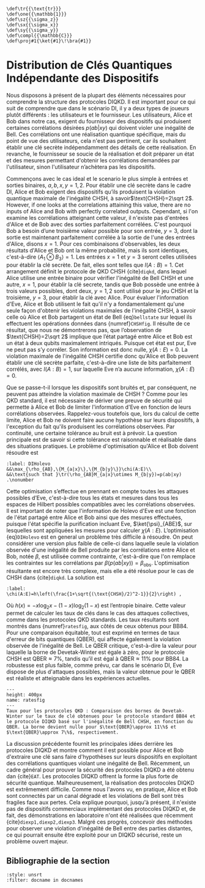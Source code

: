 ```{math}
\def\tr{{\text{tr}}}
\def\one{{\mathbb{1}}}
\def\sz{{\sigma_z}}
\def\sx{{\sigma_x}}
\def\sy{{\sigma_y}}
\def\compl{{\mathbb{C}}}
\def\proj#1{\ket{#1}\!\bra{#1}}
```

# Distribution de Clés Quantiques Indépendante des Dispositifs

Nous disposons à présent de la plupart des éléments nécessaires pour comprendre la structure des protocoles DIQKD. Il est important pour ce qui suit de comprendre que dans le scénario DI, il y a deux types de joueurs plutôt différents : les utilisateurs et le fournisseur. Les utilisateurs, Alice et Bob dans notre cas, exigent du fournisseur des dispositifs qui produisent certaines corrélations désirées $p(ab|xy)$ qui doivent violer une inégalité de  Bell. Ces corrélations ont une réalisation quantique spécifique, mais du point de vue des utilisateurs, cela n'est pas pertinent, car ils souhaitent établir une clé secrète indépendamment des détails de cette réalisation. En revanche, le fournisseur se soucie de la réalisation et doit préparer un état et des mesures permettant d'obtenir les corrélations demandées par l'utilisateur, sinon l'utilisateur n’achètera pas les dispositifs.

Commençons avec le cas ideal et le scenario le plus simple à entrées et sorties binaires, $a,b,x,y=1,2$. Pour établir une clé secrète dans le cadre DI, Alice et Bob exigent des dispositifs qu’ils produisent la violation quantique maximale de l'inégalité CHSH, à savoir$\text{CHSH}=2\sqrt 2$. However, if one looks at the correlations attaining this value, there are no inputs of Alice and Bob with perfectly correlated outputs. Cependant, si l'on examine les corrélations atteignant cette valeur, il n'existe pas d'entrées d'Alice et de Bob avec des sorties parfaitement corrélées. C'est pourquoi Bob a besoin d’une troisième valeur possible pour son entrée, $y=3$, dont la sortie est maintenant parfaitement corrélée à la sortie de l'une des entrées d'Alice, disons $x=1$. Pour ces combinaisons d'observables, les deux résultats d'Alice et Bob ont la même probabilité, mais ils sont identiques, c'est-à-dire $\langle A_1\otimes B_3\rangle=1$. Les entrées $x=1$ et $y=3$ seront celles utilisées pour établir la clé secrète. De fait, elles sont telles que $I(A:B)=1$. Cet arrangement définit le protocole de QKD CHSH {cite}`diqkd`, dans lequel Alice utilise une entrée binaire pour vérifier l'inégalité de Bell CHSH et une autre, $x=1$, pour établir la clé secrete, tandis que Bob possède une entrée à trois valeurs possibles, dont deux, $y=1,2$ sont utilisé pour le jeu CHSH et la troisième, $y=3$, pour établir la clé avec Alice. Pour évaluer l'information d'Eve, Alice et Bob utilisent le fait qu'il n'y a fondamentalement qu'une seule façon d'obtenir les violations maximales de l'inégalité CHSH, à savoir celle où Alice et Bob partagent un état de Bell {eq}`bellstate` sur lequel ils effectuent les opérations données dans {numref}`CHSHfig`. Il résulte de ce résultat, que nous ne démontrerons pas, que l’observation de $\text{CHSH}=2\sqrt 2$ implique que l’état partagé entre Alice et Bob est un état à deux qubits maximalement intriqués. Puisque cet état est pur, Eve ne peut pas s’y corréler. Son information est donc nulle, $\chi(A:E)=0$. La violation maximale de l'inégalité CHSH certifie donc qu'Alice et Bob peuvent établir une clé secrète parfaite, c'est-à-dire une liste de bits parfaitement corrélés, avec $I(A:B)=1$, sur laquelle Eve n’a aucune information, $\chi(A:E)=0$.

Que se passe-t-il lorsque les dispositifs sont bruités et, par conséquent, ne peuvent pas atteindre la violation maximale de CHSH ? Comme pour les QKD standard, il est nécessaire de dériver une preuve de sécurité qui permette à Alice et Bob de limiter l'information d'Eve en fonction de leurs corrélations observées. Rappelez-vous toutefois que, lors du calcul de cette limite, Alice et Bob ne doivent faire aucune hypothèse sur leurs dispositifs, à l'exception du fait qu'ils produisent les corrélations observées. Par continuité, une certaine tolérance au bruit est à prévoir. La question principale est de savoir si cette tolérance est raisonnable et réalisable dans des situations pratiques. Le problème d'optimisation qu'Alice et Bob doivent résoudre est

```{math}
:label: DIHolevo
&&\max_{\rho_{AB},\{M_{a|x}\},\{M_{b|y}\}}\chi(A:E)\\
&&\text{such that }\tr(\rho_{AB}M_{a|x}\otimes M_{b|y})=p(ab|xy) .\nonumber
```

Cette optimisation s’effectue en prennant en compte toutes les attaques possibles d’Eve, c'est-à-dire tous les états et mesures dans tous les espaces de Hilbert possibles compatibles avec les corrélations observées. Il est important de noter que l'information de Holevo d'Eve est une fonction de l'état partagé entre Alice et Bob ainsi que des mesures effectuées, puisque l'état spécifie la purification incluant Eve, $\ket{\psi}_{ABE}$, sur lesquelles sont appliquées les mesures pour calculer $\chi(A:E)$. L’optimisation {eq}`DIHolevo` est en general un problème très difficile à résoudre. On peut considérer une version plus faible de celle-ci dans laquelle seule la violation observée d'une inégalité de Bell produite par les corrélations entre Alice et Bob, notée $\beta$, est utilisée comme contrainte, c'est-à-dire que l'on remplace les contraintes sur les corrélations par $\beta(p(ab|xy))=\beta_{\text{obs}}$. L'optimisation résultante est encore très complexe, mais elle a été résolue pour le cas de CHSH dans {cite}`diqkd`. La solution est

```{math}
:label:
\chi(A:E)=h\left(\frac{1+\sqrt{(\text{CHSH}/2)^2-1}}{2}\right) ,
```

Où  $h(x)=-x\log_2x-(1-x)\log_2(1-x)$ est l’entropie binaire. Cette valeur permet de calculer les taux de clés dans le cas des attaques collectives, comme dans les protocoles QKD standards. Les taux résultants sont montrés dans {numref}`ratesfig`, aux côtés de ceux obtenus pour BB84. Pour une comparaison équitable, tout est exprimé en termes de taux d'erreur de bits quantiques (QBER), qui affecte également la violation observée de l'inégalité de Bell. Le QBER critique, c'est-à-dire la valeur pour laquelle la borne de Devetak-Winter est égale à zéro, pour le protocole CHSH est $\text{QBER}\approx 7\%$, tandis qu’il est égal à $\text{QBER}\approx 11\%$ pour BB84. La robustesse est plus faible, comme prévu, car dans le scénario DI, Eve dispose de plus d'attaques possibles, mais la valeur obtenue pour le QBER est réaliste et atteignable dans les expériences actuelles.

```{figure} ./Key_Rates.png
---
height: 400px
name: ratesfig
---
Taux pour les protocoles QKD : Comparaison des bornes de Devetak-Winter sur le taux de clé obtenues pour le protocole standard BB84 et le protocole DIQKD basé sur l'inégalité de Bell CHSH, en fonction du QBER. La borne devient nulle pour $\text{QBER}\approx 11\%$ et $\text{QBER}\approx 7\%$, respectivement.
```

La discussion précédente fournit les principales idées derrière les protocoles DIQKD et montre comment il est possible pour Alice et Bob d'extraire une clé sans faire d'hypothèses sur leurs dispositifs en exploitant des corrélations quantiques violant une inégalité de Bell. Récemment, un cadre général pour prouver la sécurité des protocoles DIQKD a été obtenu dan {cite}`EAT`. Les protocoles DIQKD offrent la forme la plus forte de sécurité quantique. Malheureusement, la réalisation des protocoles DIQKD est extrêmement difficile. Comme nous l'avons vu, en pratique, Alice et Bob sont connectés par un canal dégradé et les violations de Bell sont très fragiles face aux pertes. Cela explique pourquoi, jusqu'à présent, il n'existe pas de dispositifs commerciaux implémentant des protocoles DIQKD et, de fait, des démonstrations en laboratoire n'ont été réalisées que récemment {cite}`diexp1,diexp2,diexp3`. Malgré ces progrès, concevoir des méthodes pour observer une violation d'inégalité de Bell entre des parties distantes, ce qui pourrait ensuite être exploité pour un DIQKD sécurisé, reste un problème ouvert majeur.

## Bibliographie de la section
```{bibliography}
:style: unsrt
:filter: docname in docnames
```




